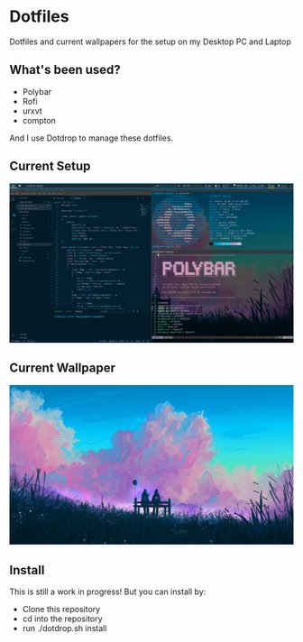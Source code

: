# Dotfiles
Dotfiles and current wallpapers for the setup on my Desktop PC and Laptop

## What's been used?
- Polybar
- Rofi
- urxvt
- compton

And I use Dotdrop to manage these dotfiles.

## Current Setup
![Screenshot](/dotfiles/config/images/scrot.png)

## Current Wallpaper
![Screenshot](/dotfiles/config/images/colours.jpg)

## Install
This is still a work in progress!
But you can install by:

- Clone this repository
- cd into the repository
- run ./dotdrop.sh install
